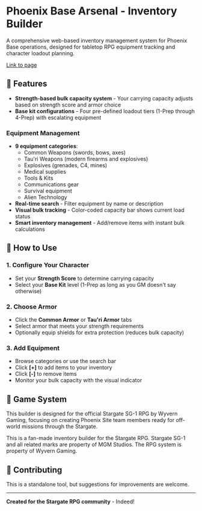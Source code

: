 # Phoenix Base Arsenal - Inventory Builder

A comprehensive web-based inventory management system for Phoenix Base operations, designed for tabletop RPG equipment tracking and character loadout planning.

[Link to page](https://onyx-timaeus.github.io/StargateRPG-Inventory-Builder/)
## 🎯 Features
- **Strength-based bulk capacity system** - Your carrying capacity adjusts based on strength score and armor choice
- **Base kit configurations** - Four pre-defined loadout tiers (1-Prep through 4-Prep) with escalating equipment

### Equipment Management
- **9 equipment categories**:
  - Common Weapons (swords, bows, axes)
  - Tau'ri Weapons (modern firearms and explosives)
  - Explosives (grenades, C4, mines)
  - Medical supplies
  - Tools & Kits
  - Communications gear
  - Survival equipment
  - Alien Technology
- **Real-time search** - Filter equipment by name or description
- **Visual bulk tracking** - Color-coded capacity bar shows current load status
- **Smart inventory management** - Add/remove items with instant bulk calculations

## 📖 How to Use

### 1. Configure Your Character
- Set your **Strength Score** to determine carrying capacity
- Select your **Base Kit** level (1-Prep as long as you GM doesn't say otherwise)

### 2. Choose Armor
- Click the **Common Armor** or **Tau'ri Armor** tabs
- Select armor that meets your strength requirements
- Optionally equip shields for extra protection (reduces bulk capacity)

### 3. Add Equipment
- Browse categories or use the search bar
- Click **[+]** to add items to your inventory
- Click **[-]** to remove items
- Monitor your bulk capacity with the visual indicator

## 🎯 Game System
This builder is designed for the official Stargate SG-1 RPG by Wyvern Gaming, focusing on creating Phoenix Site team members ready for off-world missions through the Stargate.

This is a fan-made inventory builder for the Stargate RPG. Stargate SG-1 and all related marks are property of MGM Studios. The RPG system is property of Wyvern Gaming.

## 🤝 Contributing

This is a standalone tool, but suggestions for improvements are welcome.

---

**Created for the Stargate RPG community** - Indeed!
